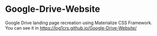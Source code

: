 # Google-Drive-Website
Google Drive landing page recreation using Materialize CSS Framework.
You can see it in https://log1crs.github.io/Google-Drive-Website/
